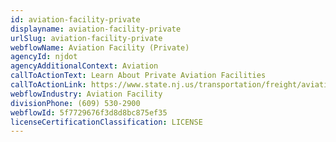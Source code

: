 ```yaml
---
id: aviation-facility-private
displayname: aviation-facility-private
urlSlug: aviation-facility-private
webflowName: Aviation Facility (Private)
agencyId: njdot
agencyAdditionalContext: Aviation
callToActionText: Learn About Private Aviation Facilities
callToActionLink: https://www.state.nj.us/transportation/freight/aviation/forms.shtm
webflowIndustry: Aviation Facility
divisionPhone: (609) 530-2900
webflowId: 5f7729676f3d8d8bc875ef35
licenseCertificationClassification: LICENSE
---
```


